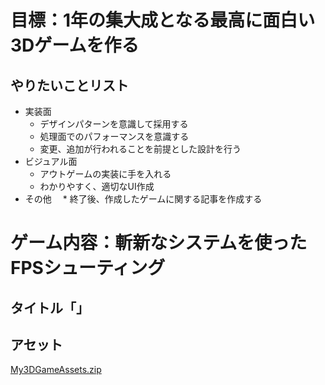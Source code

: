 # 目標：1年の集大成となる最高に面白い3Dゲームを作る

## やりたいことリスト
* 実装面
  * デザインパターンを意識して採用する
  * 処理面でのパフォーマンスを意識する
  * 変更、追加が行われることを前提とした設計を行う
* ビジュアル面
  * アウトゲームの実装に手を入れる
  * わかりやすく、適切なUI作成
* その他
　* 終了後、作成したゲームに関する記事を作成する

# ゲーム内容：斬新なシステムを使ったFPSシューティング
## タイトル「」

## アセット

[My3DGameAssets.zip](https://github.com/KentoAoyama/My3DGame/files/10442316/My3DGameAssets.zip)
